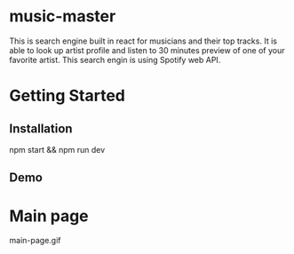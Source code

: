 # music-master


This is search engine built in react for musicians and their top tracks. It is able to look up artist profile and listen to 30 minutes preview of one of your favorite artist. This search engin is using Spotify web API.


# Getting Started

## Installation

npm start &&
npm run dev

## Demo

# Main page

main-page.gif
